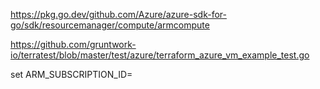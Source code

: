 

https://pkg.go.dev/github.com/Azure/azure-sdk-for-go/sdk/resourcemanager/compute/armcompute

https://github.com/gruntwork-io/terratest/blob/master/test/azure/terraform_azure_vm_example_test.go


set ARM_SUBSCRIPTION_ID=
